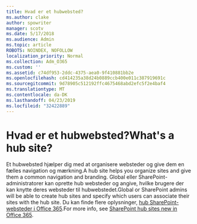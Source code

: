 ```yaml
---
title: Hvad er et hubwebsted?
ms.author: clake
author: spowriter
manager: scotv
ms.date: 5/17/2018
ms.audience: Admin
ms.topic: article
ROBOTS: NOINDEX, NOFOLLOW
localization_priority: Normal
ms.collection: Adm_O365
ms.custom: ''
ms.assetid: c74df953-2ddc-4375-aea0-9f410881bb2e
ms.openlocfilehash: cd414235a38d24b0889ccb400e011c387919691c
ms.sourcegitcommit: 9d78905c512192ffc4675468abd2efc5f2e4baf4
ms.translationtype: MT
ms.contentlocale: da-DK
ms.lasthandoff: 04/23/2019
ms.locfileid: "32422889"
---
```

# <a name="whats-a-hub-site"></a><span data-ttu-id="3e19d-102">Hvad er et hubwebsted?</span><span class="sxs-lookup"><span data-stu-id="3e19d-102">What's a hub site?</span></span>

<span data-ttu-id="3e19d-103">Et hubwebsted hjælper dig med at organisere websteder og give dem en fælles navigation og mærkning.</span><span class="sxs-lookup"><span data-stu-id="3e19d-103">A hub site helps you organize sites and give them a common navigation and branding.</span></span> <span data-ttu-id="3e19d-104">Global eller SharePoint-administratorer kan oprette hub websteder og angive, hvilke brugere der kan knytte deres websteder til hubwebstedet.</span><span class="sxs-lookup"><span data-stu-id="3e19d-104">Global or SharePoint admins will be able to create hub sites and specify which users can associate their sites with the hub site.</span></span> <span data-ttu-id="3e19d-105">Du kan finde flere oplysninger, [hub SharePoint-websteder i Office 365](https://go.microsoft.com/fwlink/?linkid=869388).</span><span class="sxs-lookup"><span data-stu-id="3e19d-105">For more info, see [SharePoint hub sites new in Office 365](https://go.microsoft.com/fwlink/?linkid=869388).</span></span>
  

